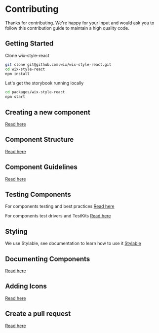 # Contributing

Thanks for contributing. We're happy for your input and would ask you to follow this contribution guide to maintain a high quality code.

## Getting Started

Clone wix-style-react
```bash
git clone git@github.com:wix/wix-style-react.git
cd wix-style-react
npm install
```

Let's get the storybook running locally
```bash
cd packages/wix-style-react
npm start
```

## Creating a new component

[Read here](./docs/contribution/CREATING_COMPONENTS.md)

## Component Structure

[Read here](./docs/contribution/COMPONENT_STRUCTURE.md)

## Component Guidelines

[Read here](./docs/contribution/COMPONENT_GUIDELINES.md)

## Testing Components

For components testing and best practices [Read here](./docs/contribution/TESTING.md)

For components test drivers and TestKits [Read here](./docs/contribution/TEST_DRIVERS_GUIDELINES.md)

## Styling

We use Stylable, see documentation to learn how to use it [Stylable](https://stylable.io)

## Documenting Components

[Read here](./docs/contribution/DOCUMENTING_COMPONENTS.md)

## Adding Icons

[Read here](./docs/contribution/ADDING_ICONS.md)

## Create a pull request

[Read here](./docs/contribution/CREATE_PR.md)
